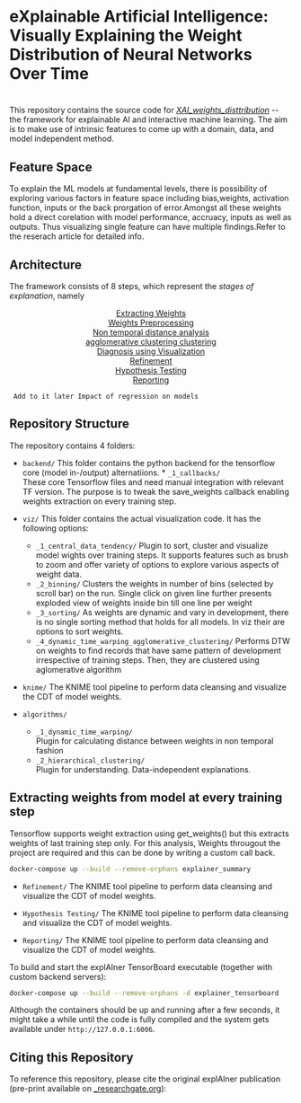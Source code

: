 # eXplainable Artificial Intelligence: Visually Explaining the Weight Distribution of Neural Networks Over Time<h1>

This repository contains the source code for [_XAI_weights_disttribution_](https://www.researchgate.net/publication/344719862_Visually_Explaining_the_Weight_Distribution_of_Neural_Networks_Over_Time) -- the framework for explainable AI and interactive machine learning.
The aim is to make use of intrinsic features to come up with a domain, data, and model independent method. 

## Feature Space
To explain the ML models at fundamental levels, there is possibility of exploring various factors in feature space including bias,weights, activation function, inputs or the back prorgation of error.Amongst all these weights hold a direct corelation with model performance, accruacy, inputs as well as outputs. Thus visualizing single feature can have multiple findings.Refer to the reserach article for detailed info.


## Architecture

The framework consists of 8 steps, which represent the _stages of explanation_, namely
<p align = "center">
  <a href = "#ExtractingWeights">Extracting Weights</a><br>
  <a href = "#WeightsPreprocessing">Weights Preprocessing</a><br>
  <a href = "#DTW">Non temporal distance analysis </a><br>
  <a href = "#DTW">agglomerative clustering clustering</a><br>
  <a href = "#viz">Diagnosis using Visualization</a><br>
  <a href = "#Refine">Refinement</a><br>
  <a href = "#Hypothesis">Hypothesis Testing</a><br>
  <a href = "#Reporting">Reporting</a><br>
</p>

``` Add to it later Impact of regression on models```



## Repository Structure

The repository contains 4 folders:

* `backend/`  <a name="ExtractingWeights"></a>
  This folder contains the python backend for the tensorflow core (model in-/output) alternatiions.
      * `_1_callbacks/`  
        These core Tensorflow files and need manual integration with relevant TF version.
        The purpose is to tweak the save_weights callback enabling weights extraction on every training step.
         

* `viz/`  <a name="viz"></a>
  This folder contains the actual visualization code. It has the following options:  
    * `_1_central_data_tendency/`   <a name="viz"></a>
      Plugin to sort, cluster and visualize model wights over training steps.
      It supports features such as brush to zoom and offer variety of options to explore various aspects of weight data.
    * `_2_binning/`   <a name="WeightsPreprocessing"></a>
       Clusters the weights in number of bins (selected by scroll bar) on the run.
       Single click on given line further presents exploded view of weights inside bin till one line per weight
    * `_3_sorting/`   <a name="viz"></a>
      As weights are dynamic and vary in development, there is no single sorting method that holds for all models. In viz their are options to sort weights.
    * `_4_dynamic_time_warping_agglomerative_clustering/`   <a name="viz"></a>
      Performs DTW on weights to find records that have same pattern of development irrespective of training steps. Then, they are clustered using aglomerative algorithm 

* `knime/`  <a name="viz"></a>
    The KNIME tool pipeline to perform data cleansing and visualize the CDT of model weights.
* `algorithms/`   <a name="DTW"></a>   
    * `_1_dynamic_time_warping/`  
      Plugin for calculating distance between weights in non temporal fashion 
    * `_2_hierarchical_clustering/`  
      Plugin for understanding. Data-independent explanations.

## Extracting weights from model at every training step

Tensorflow supports weight extraction using get_weights() but this extracts weights of last training step only.
For this analysis, Weights througout the project are required and this can be done by writing a custom call back.


```Bash
docker-compose up --build --remove-orphans explainer_summary
```

* `Refinement/`  <a name="Refine"></a>
    The KNIME tool pipeline to perform data cleansing and visualize the CDT of model weights.

* `Hypothesis Testing/`  <a name="Hypothesis"></a>
    The KNIME tool pipeline to perform data cleansing and visualize the CDT of model weights.

* `Reporting/` <a name="Reporting"></a>
    The KNIME tool pipeline to perform data cleansing and visualize the CDT of model weights.


To build and start the explAIner TensorBoard executable (together with custom backend servers):

```Bash
docker-compose up --build --remove-orphans -d explainer_tensorboard
```
Although the containers should be up and running after a few seconds, it might take a while until the code is fully compiled and the system gets available under `http://127.0.0.1:6006`.

## Citing this Repository
To reference this repository, please cite the original explAIner publication (pre-print available on [_researchgate.org](https://www.researchgate.net/publication/344719862_Visually_Explaining_the_Weight_Distribution_of_Neural_Networks_Over_Time)):



